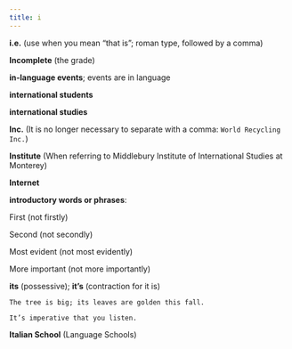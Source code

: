 ```yaml
---
title: i
---
```


**i.e.** (use when you mean “that is”; roman type, followed by a comma)

**Incomplete** (the grade)

**in-language events**; events are in language 

**international students**

**international studies**

**Inc.** (It is no longer necessary to separate with a comma: `World Recycling Inc.`)

**Institute** (When referring to Middlebury Institute of International Studies at Monterey)

**Internet**

**introductory words or phrases**:

First (not firstly)

Second (not secondly)

Most evident (not most evidently)

More important (not more importantly)

**its** (possessive); **it’s** (contraction for it is)

`The tree is big; its leaves are golden this fall.`

`It’s imperative that you listen.`

**Italian School** (Language Schools)
